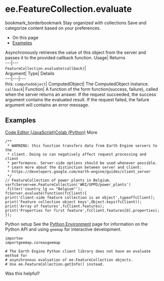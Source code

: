  
#  ee.FeatureCollection.evaluate
bookmark_borderbookmark Stay organized with collections  Save and categorize content based on your preferences.
  * On this page
  * [Examples](https://developers.google.com/earth-engine/apidocs/ee-featurecollection-evaluate#examples)


Asynchronously retrieves the value of this object from the server and passes it to the provided callback function. 
Usage| Returns  
---|---  
`FeatureCollection.evaluate(callback)`|   
Argument| Type| Details  
---|---|---  
this: `computedobject`| ComputedObject| The ComputedObject instance.  
`callback`| Function| A function of the form function(success, failure), called when the server returns an answer. If the request succeeded, the success argument contains the evaluated result. If the request failed, the failure argument will contains an error message.  
## Examples
[Code Editor (JavaScript)](https://developers.google.com/earth-engine/apidocs/ee-featurecollection-evaluate#code-editor-javascript-sample)[Colab (Python)](https://developers.google.com/earth-engine/apidocs/ee-featurecollection-evaluate#colab-python-sample) More
```
/**
 * WARNING: this function transfers data from Earth Engine servers to the
 * client. Doing so can negatively affect request processing and client
 * performance. Server-side options should be used whenever possible.
 * Learn more about the distinction between server and client:
 * https://developers.google.com/earth-engine/guides/client_server
 */
// FeatureCollection of power plants in Belgium.
varfcServer=ee.FeatureCollection('WRI/GPPD/power_plants')
.filter('country_lg == "Belgium"');
fcServer.evaluate(function(fcClient){
print('Client-side feature collection is an object',typeoffcClient);
print('Feature collection object keys',Object.keys(fcClient));
print('Array of features',fcClient.features);
print('Properties for first feature',fcClient.features[0].properties);
});
```
Python setup
See the [ Python Environment](https://developers.google.com/earth-engine/guides/python_install) page for information on the Python API and using `geemap` for interactive development.
```
importee
importgeemap.coreasgeemap
```
```
# The Earth Engine Python client library does not have an evaluate method for
# asynchronous evaluation of ee.FeatureCollection objects.
# Use ee.FeatureCollection.getInfo() instead.
```

Was this helpful?
